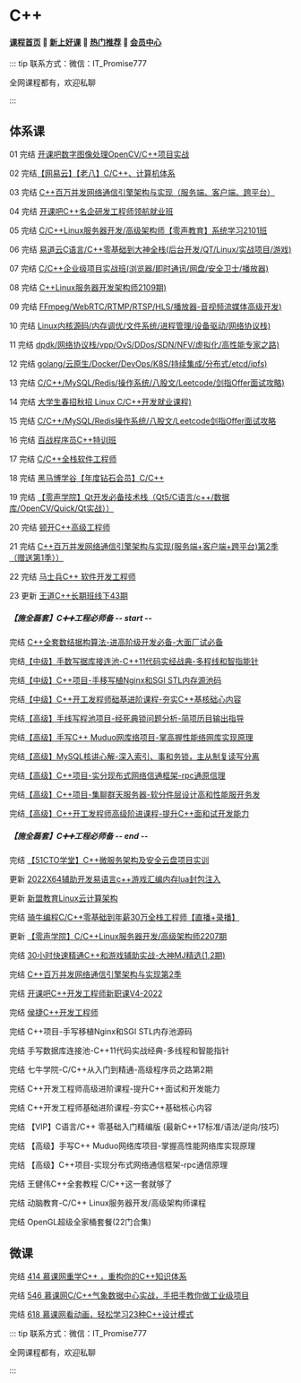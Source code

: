 # C++

#### [**课程首页**](../../README.md) 💖 [**新上好课**](./xshk.md) 💖 [**热门推荐**](./rmtj.md) 💖 [**会员中心**](./vip.md)

::: tip
联系方式：微信：IT_Promise777

全网课程都有，欢迎私聊

 

:::

## **体系课**

01 完结 [开课吧数字图像处理OpenCV/C++项目实战](https://www.kaikeba.com/course/vip/788)

02 完结[【网易云】【老八】C/C++、计算机体系](https://study.163.com/course/introduction.htm?courseId=1209597912)

03 完结 [C++百万并发网络通信引擎架构与实现（服务端、客户端、跨平台）](https://edu.51cto.com/course/11553.html)

04 完结 [开课吧C++名企研发工程师领航就业班](https://www.kaikeba.com/course/vip/658)

05 完结 [C/C++Linux服务器开发/高级架构师【零声教育】系统学习2101班](https://ke.qq.com/course/420945#term_id=103261594)

06 完结 [易道云C语言/C++零基础到大神全栈(后台开发/QT/Linux/实战项目/游戏)](https://ke.qq.com/course/450953)

07 完结 [C/C++企业级项目实战班(浏览器/即时通讯/网盘/安全卫士/播放器)](https://ke.qq.com/course/3025736)

08 完结 [C++Linux服务器开发架构师2109期)](https://m.ke.qq.com/course/420945)

09 完结 [FFmpeg/WebRTC/RTMP/RTSP/HLS/播放器-音视频流媒体高级开发)](https://ke.qq.com/course/468797)

10 完结 [Linux内核源码/内存调优/文件系统/进程管理/设备驱动/网络协议栈)](https://ke.qq.com/course/3294666)

11 完结 [dpdk/网络协议栈/vpp/OvS/DDos/SDN/NFV/虚拟化/高性能专家之路)](https://ke.qq.com/course/3941319)

12 完结 [golang/云原生/Docker/DevOps/K8S/持续集成/分布式/etcd/ipfs)](https://ke.qq.com/course/3384068)

13 完结 [C/C++/MySQL/Redis/操作系统/八股文/Leetcode/剑指Offer面试攻略)](https://ke.qq.com/course/5478818)

14 完结 [大学生春招秋招 Linux C/C++开发就业课程)](https://ke.qq.com/course/443231)

15 完结 [C/C++/MySQL/Redis操作系统/八股文/Leetcode剑指Offer面试攻略](https://ke.qq.com/course/5478818)

16 完结 [百战程序员C++特训班](https://www.itbaizhan.com/stages/id/39)

17 完结 [C/C++全栈软件工程师](https://ke.qq.com/course/3485885)

18 完结 [黑马博学谷【年度钻石会员】C/C++](https://www.boxuegu.com/class/detail-1335.html)

19 完结 [【零声学院】Qt开发必备技术栈（Qt5/C语言/c++/数据库/OpenCV/Quick/Qt实战））](https://www.0voice.com/uiwebsite/html/courses/qt/qt-v1.2.html)

20 完结 [顿开C++高级工程师](https://ke.qq.com/course/package/47576)

21 完结 [C++百万并发网络通信引擎架构与实现(服务端+客户端+跨平台)第2季（赠送第1季））](https://edu.51cto.com/course/11553.html)

22 完结 [马士兵C++ 软件开发工程师](https://www.mashibing.com/subject/132?courseNo=141&courseVersionId=1159)

23 更新 [王道C++长期班线下43期](http://www.cskaoyan.com/thread-664595-1-1.html)



##### 【施全磊‬套】C➕➕工程必师‬备 -- start --

完结 [C++全套数结据‬构算法-进高阶‬级开发必备-大面厂‬试必备](https://ke.qq.com/course/485406)

完结[【中级】手数写‬据库接连‬池-C++11代码实经战‬典-多程线‬和智指能‬针](https://ke.qq.com/course/443728)

完结[【中级】C++项目-手移写‬植Nginx和SGI STL内存源池‬码](https://ke.qq.com/course/433198)

完结[【中级】C++开工发‬程师础基‬进阶课程-夯实C++基核础‬心内容](https://ke.qq.com/course/464039)

完结[【高级】手线写‬程池项目-经死典‬锁问题分析-简项历‬目输出指导](https://ke.qq.com/course/4158045)

完结[【高级】手写C++ Muduo网库络‬项目-掌高握‬性能络网‬库实现原理](https://ke.qq.com/course/2738928)

完结[【高级】MySQL核讲心‬解-深入索引、事和务‬锁，主从制复‬读写分离](https://ke.qq.com/course/3454918)

完结[【高级】C++项目-实分现‬布式网络信通‬框架-rpc通原信‬理](https://ke.qq.com/course/2261773)

完结[【高级】C++项目-集聊群‬天服务器-软分件‬层设计高和‬性能服开务‬发](https://ke.qq.com/course/1242723)

完结[【高级】C++开工发‬程师高级阶进‬课程-提升C++面和试‬开发能力](https://ke.qq.com/course/422098)

##### 【施全磊‬套】C➕➕工程必师‬备 -- end --

完结 [【51CTO学堂】C++微服务架构及安全云盘项目实训](https://medu.51cto.com/course/index/view?id=23308)

更新 [2022X64辅助开发易语言c++游戏汇编内存lua封包注入](https://ke.qq.com/course/package/47591)

更新 [新盟教育Linux云计算架构](https://ke.qq.com/course/2705707?course_id=2705707#term_id=105697217)

完结 [骑牛编程C/C++零基础到年薪30万全栈工程师【直播+录播】](https://m.ke.qq.com/course/package/36342?_bid=167&_wv=1)

更新 [【零声学院】C/C++Linux服务器开发/高级架构师2207期](https://ke.qq.com/course/420945)

完结 [30小时快速精通C++和游戏辅助实战-大神MJ精选(1,2期)](https://ke.qq.com/course/336509#term_id=100476446)

完结 [C++百万并发网络通信引擎架构与实现第2季](https://edu.51cto.com/course/11553.html)

完结 [开课吧C++开发工程师新职课V4-2022](https://xiaoe.kaikeba.com/p/t_pc/goods_pc_detail/goods_detail/p_63732ed6e4b0edc794f53bad)

完结 [侯捷C++开发工程师](https://study.163.com/topics/houjieC)

完结  C++项目-手写移植Nginx和SGI STL内存池源码

完结 手写数据库连接池-C++11代码实战经典-多线程和智能指针

完结 七牛学院-C/C++从入门到精通-高级程序员之路第2期

完结  C++开发工程师高级进阶课程-提升C++面试和开发能力

完结 C++开发工程师基础进阶课程-夯实C++基础核心内容

完结 【VIP】C语言/C++ 零基础入门精编版 (最新C++17标准/语法/逆向/技巧)

完结 【高级】手写C++ Muduo网络库项目-掌握高性能网络库实现原理

完结 【高级】C++项目-实现分布式网络通信框架-rpc通信原理

完结 王健伟C++全套教程 C/C++这一套就够了

完结  动脑教育-C/C++ Linux服务器开发/高级架构师课程

完结 OpenGL超级全家桶套餐(22门合集)

## **微课**

完结  [414 慕课网重学C++ ，重构你的C++知识体系](https://coding.imooc.com/class/414.html)

完结  [546 慕课网C/C++气象数据中心实战，手把手教你做工业级项目](https://coding.imooc.com/class/chapter/546.html#Anchor)

完结  [618 慕课网看动画，轻松学习23种C++设计模式](https://coding.imooc.com/class/618.html)

::: tip
联系方式：微信：IT_Promise777

全网课程都有，欢迎私聊

 

:::